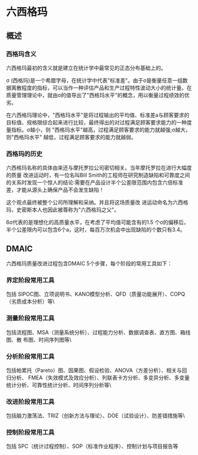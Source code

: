 # 六西格玛

## 概述

### 西格玛含义

六西格玛最初的含义就是建立在统计学中最常见的正态分布基础上的。

σ (西格玛)是一个希腊字母，在统计学中代表"标准差"。由于σ是衡量任意一组数据离散程度的指标，可以当作一种评估产品和生产过程特性波动大小的统计量。在质量管理理论中，就由σ的值导出了"西格玛水平"的概念，用以衡量过程绩效的优劣。

在六西格玛理论中，"西格玛水平"是将过程输出的平均值、标准差a与顾客要求的目标值、规格限综合起来进行比较，最终得出的对过程满足顾客要求能力的一种度量指标。σ越小，则 "西格玛水平"越高，过程满足顾客要求的能力就越强;σ越大，则"西格玛水平" 越低，过程满足顾客要求的能力就越弱。&#x20;

### 西格玛的历史

六西格玛名称的具体由来还与摩托罗拉公司密切相关。当年摩托罗拉在进行大幅度的质量 改进运动时，有一位名叫Bill Smith的工程师在研究制造缺陷和可靠度之间的关系时发现一个惊人的结论∶需要在产品设计半个公差限范围内包含六倍标准差，才能从源头上确保产品不会发生缺陷！

这个观点最终被整个公司所理解和采纳。并且将这场质量改 进运动命名为六西格玛，史密斯本人也因此被尊称为"六西格玛之父"。&#x20;

6σ代表的是理想化的高质量水平，在考虑了平均值可能含有的1.5 个σ的偏移后，半个公差限内可以包含6个a，这时，每百万次机会中出现缺陷的个数只有3.4。

## DMAIC

六西格玛质量改进过程包含DMAIC 5个步骤，每个阶段的常用工具如下：

### **界定阶段常用工具**

包括 SIPOC图、立项说明书、KANO模型分析、QFD（质量功能展开）、COPQ（劣质成本分析）等\


### **测量阶段常用工具**

包括流程图、MSA（测量系统分析）、过程能力分析、数据调查表、直方图、箱线图、散 布图、时间序列图等\


### **分析阶段常用工具**

包括帕累托（Pareto）图、因果图、假设检验、ANOVA（方差分析）、相关与回归分析、 FMEA（失效模式及效应分析）、列联表卡方分析、多变异分析、多变量统计分析、可靠性统计分析、时间序列分析等\


### **改进阶段常用工具**

包括脑力激荡法、TRIZ（创新方法与理论）、DOE（试验设计）、防差错措施等\


### **控制阶段常用工具**

包括 SPC（统计过程控制）、SOP（标准作业程序）、控制计划与项目报告等
